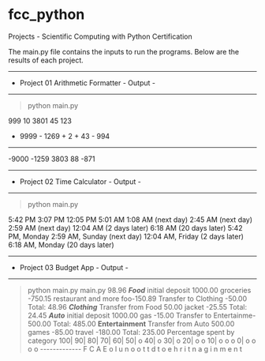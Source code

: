 # fcc_python
 Projects - Scientific Computing with Python Certification
 
 The main.py file contains the inputs to run the programs. Below are the results of each project.

--------------------------------------------
- Project 01 Arithmetic Formatter - Output -
--------------------------------------------
>python main.py
>
   999        10      3801      45      123
- 9999    - 1269    +    2    + 43    - 994
------    ------    ------    ----    -----
 -9000     -1259      3803      88     -871
  
---------------------------------------
- Project 02 Time Calculator - Output -
---------------------------------------
>python main.py
>
5:42 PM
3:07 PM
12:05 PM
5:01 AM
1:08 AM (next day)
2:45 AM (next day)
2:59 AM (next day)
12:04 AM (2 days later)
6:18 AM (20 days later)
5:42 PM, Monday
2:59 AM, Sunday (next day)
12:04 AM, Friday (2 days later)
6:18 AM, Monday (20 days later)

----------------------------------
- Project 03 Budget App - Output -
----------------------------------
>python main.py
main.py
98.96
*************Food*************
initial deposit        1000.00
groceries              -750.15
restaurant and more foo-150.89
Transfer to Clothing    -50.00
Total: 48.96
***********Clothing***********
Transfer from Food       50.00
jacket                  -25.55
Total: 24.45
*************Auto*************
initial deposit        1000.00
gas                     -15.00
Transfer to Entertainme-500.00
Total: 485.00
********Entertainment********
Transfer from Auto      500.00
games                   -85.00
travel                 -180.00
Total: 235.00
Percentage spent by category
100|
 90|
 80|
 70|
 60|
 50| o
 40| o
 30| o
 20| o     o
 10| o     o  o
  0| o  o  o  o
    -------------
     F  C  A  E
     o  l  u  n
     o  o  t  t
     d  t  o  e
        h     r
        i     t
        n     a
        g     i
              n
              m
              e
              n
              t
